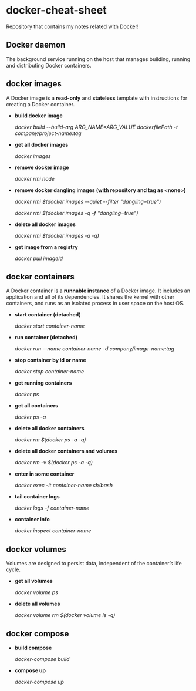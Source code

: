 # docker-cheat-sheet

Repository that contains my notes related with Docker!


Docker daemon
-------------
The background service running on the host that manages building, running and distributing Docker containers.

docker images
-------------
A Docker image is a **read-only** and **stateless** template with instructions for creating a Docker container.

* **build docker image**

   _docker build --build-arg ARG_NAME=ARG_VALUE  dockerfilePath -t company/project-name:tag_

* **get all docker images**

   _docker images_

* **remove docker image**

   _docker rmi node_
* **remove docker dangling images (with repository and tag as \<none\>)**
   
   _docker rmi $(docker images --quiet --filter "dangling=true")_
   
   _docker rmi $(docker images -q -f "dangling=true")_

* **delete all docker images**

   _docker rmi $(docker images -a -q)_

* **get image from a registry**

   _docker pull imageId_

docker containers
-----------------
A Docker container is a **runnable instance** of a Docker image. It includes an application and all of its dependencies. It shares the kernel with other containers, and runs as an isolated process in user space on the host OS.

* **start container (detached)**

   _docker start container-name_

* **run container (detached)**

   _docker run --name container-name -d company/image-name:tag_

* **stop container by id or name**

   _docker stop container-name_

* **get running containers**

   _docker ps_

* **get all containers**

   _docker ps -a_

* **delete all docker containers**

   _docker rm $(docker ps -a -q)_

* **delete all docker containers and volumes**

   _docker rm -v $(docker ps -a -q)_


* **enter in some container**

   _docker exec -it container-name sh/bash_

* **tail container logs**

   _docker logs -f container-name_
   
* **container info**

   _docker inspect container-name_

docker volumes
-----------------
Volumes are designed to persist data, independent of the container’s life cycle.

* **get all volumes**

   _docker volume ps_
   
* **delete all volumes**

   _docker volume rm $(docker volume ls -q)_

docker compose
--------------------
* **build compose**

   _docker-compose build_

* **compose up**

   _docker-compose up_
